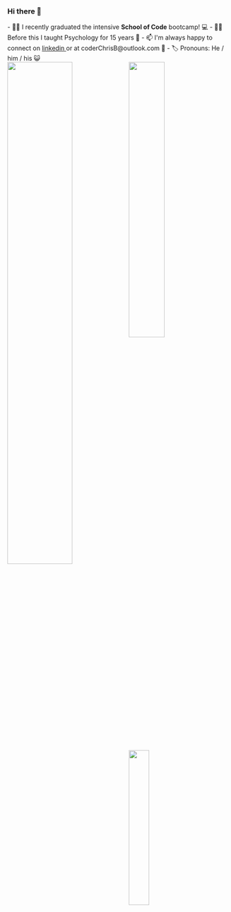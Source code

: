 ### Hi there 👋

<div style:"font-size=32px">
- 👨‍🎓 I recently graduated the intensive <strong>School of Code</strong> bootcamp! 💻
- 👨‍🏫 Before this I taught Psychology for 15 years 🧠
- 📫 I'm always happy to connect on <a href="https://www.linkedin.com/in/coderchrisb/"> linkedin </a> or at coderChrisB@outlook.com 📧
- 🏷️ Pronouns: He / him / his 😺
</div>

<img align ="left" width = "54%" src="https://github-readme-stats-chi-gilt.vercel.app/api?username=CoderMrB&show_icons=true&theme=radical"/>
<a align = 'left' href = "https://www.codewars.com/users/covchris"><img width="40%" src="https://github.r2v.ch/codewars?user=covchris&top_languages=true&hide_clan=true" width="300"></a>

<img align= 'left' width = '30%' src="https://github-readme-stats-chi-gilt.vercel.app/api/top-langs/?username=CoderMrB"/>




